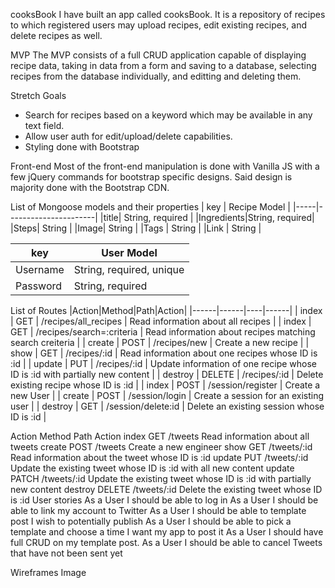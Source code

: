 cooksBook
I have built an app called cooksBook. It is a repository of recipes to which registered users may upload recipes, edit existing recipes, and delete recipes as well.

MVP
The MVP consists of a full CRUD application capable of displaying recipe data, taking in data from a form and saving to a database, selecting recipes from the database individually, and editting and deleting them.

Stretch Goals

- Search for recipes based on a keyword which may be available in any text field.
- Allow user auth for edit/upload/delete capabilities.
- Styling done with Bootstrap

Front-end
Most of the front-end manipulation is done with Vanilla JS with a few jQuery commands for bootstrap specific designs. Said design is majority done with the Bootstrap CDN.

List of Mongoose models and their properties
| key | Recipe Model |
|-----|----------------------|
|title| String, required |
|Ingredients|String, required|
|Steps| String |
|Image| String |
|Tags | String |
|Link | String |

| key      | User Model               |
| -------- | ------------------------ |
| Username | String, required, unique |
| Password | String, required         |

List of Routes
|Action|Method|Path|Action|
|------|------|----|------|
| index | GET | /recipes/all_recipes | Read information about all recipes |
| index | GET | /recipes/search=:criteria | Read information about recipes matching search creiteria |
| create | POST | /recipes/new | Create a new recipe |
| show | GET | /recipes/:id | Read information about one recipes whose ID is :id |
| update | PUT | /recipes/:id | Update information of one recipe whose ID is :id with partially new content |
| destroy | DELETE | /recipes/:id | Delete existing recipe whose ID is :id |
| index | POST | /session/register | Create a new User |
| create | POST | /session/login | Create a session for an existing user |
| destroy | GET | /session/delete:id | Delete an existing session whose ID is :id |

Action Method Path Action
index GET /tweets Read information about all tweets
create POST /tweets Create a new engineer
show GET /tweets/:id Read information about the tweet whose ID is :id
update PUT /tweets/:id Update the existing tweet whose ID is :id with all new content
update PATCH /tweets/:id Update the existing tweet whose ID is :id with partially new content
destroy DELETE /tweets/:id Delete the existing tweet whose ID is :id
User stories
As a User I should be able to log in
As a User I should be able to link my account to Twitter
As a User I should be able to template post I wish to potentially publish
As a User I should be able to pick a template and choose a time I want my app to post it
As a User I should have full CRUD on my template post.
As a User I should be able to cancel Tweets that have not been sent yet

Wireframes
Image
